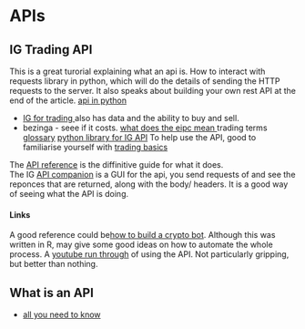 # APIs

## IG Trading API
This is a great turorial explaining what an api is. How to interact with requests library in python, which will do the details of sending the HTTP requests to the server. It also speaks about building your own rest API at the end of the article. 
[api in python](https://realpython.com/api-integration-in-python/)


* [IG for trading ](https://labs.ig.com/sample-apps)also has data and the ability to buy and sell.
* bezinga - seee if it costs.
[what does the eipc mean ](https://labs.ig.com/node/374)
trading terms [glossary](https://labs.ig.com/glossary)
[python library for IG API](https://trading-ig.readthedocs.io/en/latest/index.html)
To help use the API, good to familiarise yourself with [trading basics](https://labs.ig.com/trading-basics)

The [API reference](https://labs.ig.com/rest-trading-api-reference) is the diffinitive guide for what it does.  
The IG [API companion](https://labs.ig.com/sample-apps/api-companion/index.html) is a GUI for the api, you send requests of and see the reponces that are returned, along with the body/ headers. It is a good way of seeing what the API is doing. 

#### Links
A good reference could be[how to build a crypto bot](https://towardsdatascience.com/build-a-cryptocurrency-trading-bot-with-r-1445c429e1b1). Although this was written in R, may give some good ideas on how to automate the whole process. 
A [youtube run through](https://www.youtube.com/watch?v=F0E2f2KzsMM&ab_channel=Makeit%2CMade) of using the API. Not particularly gripping, but better than nothing. 




## What is an API
* [all you need to know](https://www.cleo.com/blog/knowledge-base-what-is-an-api)
